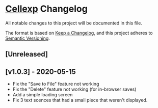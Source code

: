 # [Cellexp](.) Changelog

All notable changes to this project will be documented in this file.

The format is based on [Keep a Changelog](https://keepachangelog.com/en/1.0.0/),
and this project adheres to [Semantic Versioning](https://semver.org/spec/v2.0.0.html).

## [Unreleased]

## [v1.0.3] - 2020-05-15

- Fix the "Save to File" feature not working
- Fix the "Delete" feature not working (for in-browser saves)
- Add a simple loading screen
- Fix 3 text scences that had a small piece that weren't displayed.

